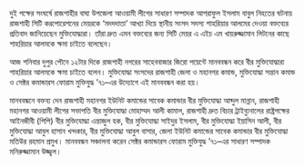 দুই পক্ষের সংঘর্ষে রাজশাহীর বাঘা উপজেলা আওয়ামী লীগের সাধারণ সম্পাদক আশরাফুল ইসলাম বাবুল নিহতের ঘটনায় রাজশাহী সিটি করপোরেশনের মেয়রকে ‘মদদদাতা’ আখ্যা দিয়ে স্থানীয় সংসদ সদস্য শাহরিয়ার আলমের দেওয়া বক্তব্যের প্রতিবাদ জানিয়েছেন মুক্তিযোদ্ধারা। তাঁরা দ্রুত এমন বক্তব্যের জন্য সিটি মেয়র এ এইচ এম খায়রুজ্জামান লিটনের কাছে শাহরিয়ার আলমকে ক্ষমা চাইতে বলেছেন।

আজ শনিবার দুপুর পৌনে ১২টার দিকে রাজশাহী নগরের সাহেববাজার জিরো পয়েন্টে মানববন্ধন করে বীর মুক্তিযোদ্ধারা শাহরিয়ার আলমকে ক্ষমা চাইতে বলেন। মুক্তিযোদ্ধা সংসদের রাজশাহী জেলা ও মহানগর কমান্ড, মুক্তিযোদ্ধা সন্তান কমান্ড ও সেক্টর কমান্ডারস ফোরাম মুক্তিযুদ্ধ ’৭১–এর উদ্যোগে এই মানববন্ধন করা হয়।

মানববন্ধনে বক্তব্য দেন রাজশাহী মহানগর ইউনিট কমান্ডের সাবেক কমান্ডার বীর মুক্তিযোদ্ধা আব্দুল মান্নান, রাজশাহী মহানগর আওয়ামী লীগের সভাপতি বীর মুক্তিযোদ্ধা মোহাম্মদ আলী কামাল, রাজশাহী দ্রুত বিচার ট্রাইব্যুনালের রাষ্ট্রপক্ষের আইনজীবী (পিপি) বীর মুক্তিযোদ্ধা এন্তাজুল হক, বীর মুক্তিযোদ্ধা সাইদুর ইসলাম, বীর মুক্তিযোদ্ধা ইয়াসিন আলী, বীর মুক্তিযোদ্ধা আবুল হাসান খন্দকার, বীর মুক্তিযোদ্ধা আবুল বাসার, জেলা ইউনিট কমান্ডের সাবেক কমান্ডার বীর মুক্তিযোদ্ধা মতিউর রহমান প্রমুখ। মানববন্ধন সঞ্চালনা করেন সেক্টর কমান্ডারস ফোরাম মুক্তিযুদ্ধ ’৭১–এর সাধারণ সম্পাদক মনিরুজ্জামান উজ্জ্বল।
